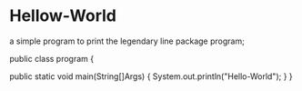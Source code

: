 # Hellow-World
a simple program to print the legendary line
package program;

public class program {

public static void main(String[]Args) {
System.out.println("Hello-World");
 }
} 
